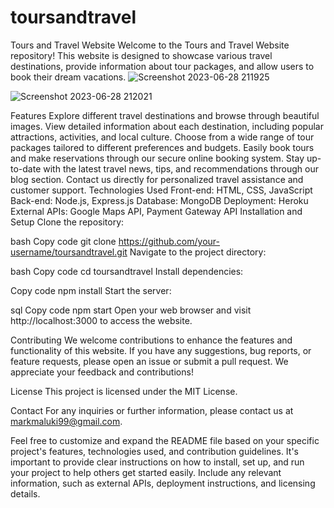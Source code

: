 # toursandtravel
Tours and Travel Website
Welcome to the Tours and Travel Website repository! This website is designed to showcase various travel destinations, provide information about tour packages, and allow users to book their dream vacations.
![Screenshot 2023-06-28 211925](https://github.com/MusyokaMark/toursandtravel/assets/88724667/98c6dfdf-6b82-4560-bbcf-2752808490a2)

![Screenshot 2023-06-28 212021](https://github.com/MusyokaMark/toursandtravel/assets/88724667/55b87779-967d-4b20-9c22-1feecf83d47d)


Features
Explore different travel destinations and browse through beautiful images.
View detailed information about each destination, including popular attractions, activities, and local culture.
Choose from a wide range of tour packages tailored to different preferences and budgets.
Easily book tours and make reservations through our secure online booking system.
Stay up-to-date with the latest travel news, tips, and recommendations through our blog section.
Contact us directly for personalized travel assistance and customer support.
Technologies Used
Front-end: HTML, CSS, JavaScript
Back-end: Node.js, Express.js
Database: MongoDB
Deployment: Heroku
External APIs: Google Maps API, Payment Gateway API
Installation and Setup
Clone the repository:

bash
Copy code
git clone https://github.com/your-username/toursandtravel.git
Navigate to the project directory:

bash
Copy code
cd toursandtravel
Install dependencies:

Copy code
npm install
Start the server:

sql
Copy code
npm start
Open your web browser and visit http://localhost:3000 to access the website.

Contributing
We welcome contributions to enhance the features and functionality of this website. If you have any suggestions, bug reports, or feature requests, please open an issue or submit a pull request. We appreciate your feedback and contributions!

License
This project is licensed under the MIT License.

Contact
For any inquiries or further information, please contact us at markmaluki99@gmail.com.

Feel free to customize and expand the README file based on your specific project's features, technologies used, and contribution guidelines. It's important to provide clear instructions on how to install, set up, and run your project to help others get started easily. Include any relevant information, such as external APIs, deployment instructions, and licensing details.
